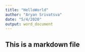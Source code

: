 ```yaml
---
title: "HelloWorld"
author: "Aryan Srivatsva"
date: "5/4/2020"
output: word_document
---
```

## This is a markdown file
